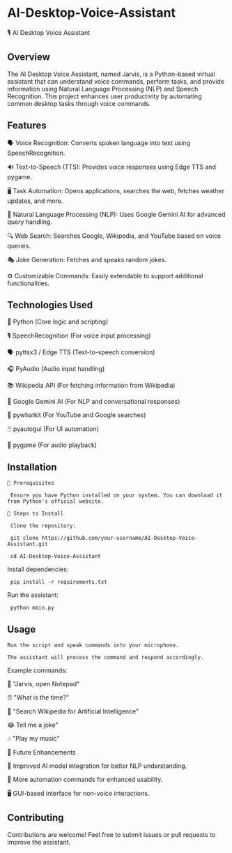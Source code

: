 # AI-Desktop-Voice-Assistant

🎙️ AI Desktop Voice Assistant

## Overview

The AI Desktop Voice Assistant, named Jarvis, is a Python-based virtual assistant that can understand voice commands, perform tasks, and provide information using Natural Language Processing (NLP) and Speech Recognition. This project enhances user productivity by automating common desktop tasks through voice commands.


## Features

   🗣️ Voice Recognition: Converts spoken language into text using SpeechRecognition.
   
   🔊 Text-to-Speech (TTS): Provides voice responses using Edge TTS and pygame.
   
   🖥️ Task Automation: Opens applications, searches the web, fetches weather updates, and more.
   
   🤖 Natural Language Processing (NLP): Uses Google Gemini AI for advanced query handling.
   
   🔍 Web Search: Searches Google, Wikipedia, and YouTube based on voice queries.
   
   🎭 Joke Generation: Fetches and speaks random jokes.
   
   ⚙️ Customizable Commands: Easily extendable to support additional functionalities.




## Technologies Used

   🐍 Python (Core logic and scripting)
   
   🎙️ SpeechRecognition (For voice input processing)
   
   🗣️ pyttsx3 / Edge TTS (Text-to-speech conversion)
   
   🎧 PyAudio (Audio input handling)
   
   📚 Wikipedia API (For fetching information from Wikipedia)
   
   🤖 Google Gemini AI (For NLP and conversational responses)
   
   🔎 pywhatkit (For YouTube and Google searches)
   
   🖱️ pyautogui (For UI automation)
   
   🎵 pygame (For audio playback)




## Installation

    🔹 Prerequisites
    
     Ensure you have Python installed on your system. You can download it from Python's official website.

    🔹 Steps to Install
    
     Clone the repository:
     
     git clone https://github.com/your-username/AI-Desktop-Voice-Assistant.git
     
     cd AI-Desktop-Voice-Assistant




Install dependencies:

     pip install -r requirements.txt




Run the assistant:

     python main.py




## Usage

    Run the script and speak commands into your microphone.
    
    The assistant will process the command and respond accordingly.




Example commands:

📝 "Jarvis, open Notepad"

⏰ "What is the time?"

📖 "Search Wikipedia for Artificial Intelligence"

😂  Tell me a joke"

🎶 "Play my music"

🔮 Future Enhancements

🤖 Improved AI model integration for better NLP understanding.

🔄 More automation commands for enhanced usability.

🖥️ GUI-based interface for non-voice interactions.





## Contributing

Contributions are welcome! Feel free to submit issues or pull requests to improve the assistant.
